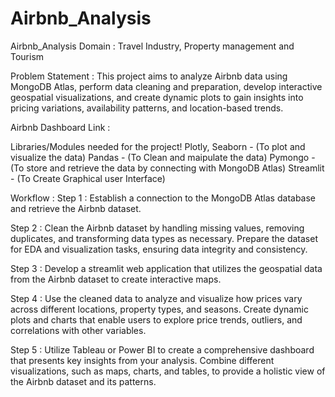 # Airbnb_Analysis

Airbnb_Analysis
Domain : Travel Industry, Property management and Tourism

Problem Statement :
This project aims to analyze Airbnb data using MongoDB Atlas, perform data cleaning and preparation, develop interactive geospatial visualizations, and create dynamic plots to gain insights into pricing variations, availability patterns, and location-based trends.

Airbnb Dashboard Link :

Libraries/Modules needed for the project!
Plotly, Seaborn - (To plot and visualize the data)
Pandas - (To Clean and maipulate the data)
Pymongo - (To store and retrieve the data by connecting with MongoDB Atlas)
Streamlit - (To Create Graphical user Interface)

Workflow :
Step 1 :
Establish a connection to the MongoDB Atlas database and retrieve the Airbnb dataset.

Step 2 :
Clean the Airbnb dataset by handling missing values, removing duplicates, and transforming data types as necessary. Prepare the dataset for EDA and visualization tasks, ensuring data integrity and consistency.

Step 3 :
Develop a streamlit web application that utilizes the geospatial data from the Airbnb dataset to create interactive maps.

Step 4 :
Use the cleaned data to analyze and visualize how prices vary across different locations, property types, and seasons. Create dynamic plots and charts that enable users to explore price trends, outliers, and correlations with other variables.

Step 5 :
Utilize Tableau or Power BI to create a comprehensive dashboard that presents key insights from your analysis. Combine different visualizations, such as maps, charts, and tables, to provide a holistic view of the Airbnb dataset and its patterns.
